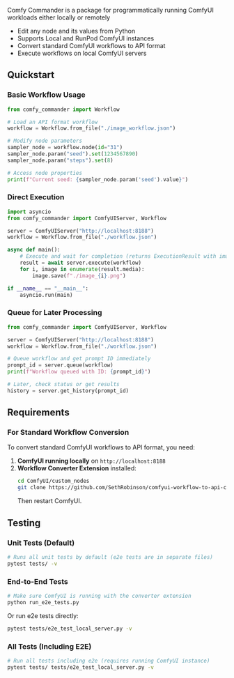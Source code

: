Comfy Commander is a package for programmatically running ComfyUI workloads either locally or remotely
 - Edit any node and its values from Python
 - Supports Local and RunPod ComfyUI instances
 - Convert standard ComfyUI workflows to API format
 - Execute workflows on local ComfyUI servers

## Quickstart

### Basic Workflow Usage
```python
from comfy_commander import Workflow

# Load an API format workflow
workflow = Workflow.from_file("./image_workflow.json")

# Modify node parameters
sampler_node = workflow.node(id="31")
sampler_node.param("seed").set(1234567890)
sampler_node.param("steps").set(8)

# Access node properties
print(f"Current seed: {sampler_node.param('seed').value}")
```

### Direct Execution
```python
import asyncio
from comfy_commander import ComfyUIServer, Workflow

server = ComfyUIServer("http://localhost:8188")
workflow = Workflow.from_file("./workflow.json")

async def main():
    # Execute and wait for completion (returns ExecutionResult with images)
    result = await server.execute(workflow)
    for i, image in enumerate(result.media):
        image.save(f"./image_{i}.png")

if __name__ == "__main__":
    asyncio.run(main)
```

### Queue for Later Processing
```python
from comfy_commander import ComfyUIServer, Workflow

server = ComfyUIServer("http://localhost:8188")
workflow = Workflow.from_file("./workflow.json")

# Queue workflow and get prompt ID immediately
prompt_id = server.queue(workflow)
print(f"Workflow queued with ID: {prompt_id}")

# Later, check status or get results
history = server.get_history(prompt_id)
```

## Requirements

### For Standard Workflow Conversion
To convert standard ComfyUI workflows to API format, you need:

1. **ComfyUI running locally** on `http://localhost:8188`
2. **Workflow Converter Extension** installed:
   ```bash
   cd ComfyUI/custom_nodes
   git clone https://github.com/SethRobinson/comfyui-workflow-to-api-converter-endpoint
   ```
   Then restart ComfyUI.

## Testing

### Unit Tests (Default)
```bash
# Runs all unit tests by default (e2e tests are in separate files)
pytest tests/ -v
```

### End-to-End Tests
```bash
# Make sure ComfyUI is running with the converter extension
python run_e2e_tests.py
```

Or run e2e tests directly:
```bash
pytest tests/e2e_test_local_server.py -v
```

### All Tests (Including E2E)
```bash
# Run all tests including e2e (requires running ComfyUI instance)
pytest tests/ tests/e2e_test_local_server.py -v
```